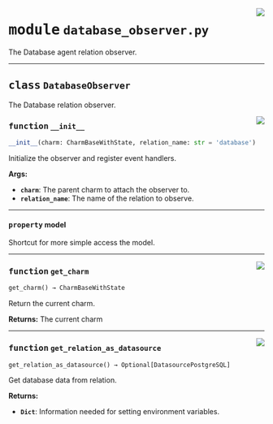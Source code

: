 <!-- markdownlint-disable -->

<a href="../src/database_observer.py#L0"><img align="right" style="float:right;" src="https://img.shields.io/badge/-source-cccccc?style=flat-square"></a>

# <kbd>module</kbd> `database_observer.py`
The Database agent relation observer. 



---

## <kbd>class</kbd> `DatabaseObserver`
The Database relation observer. 

<a href="../src/database_observer.py#L30"><img align="right" style="float:right;" src="https://img.shields.io/badge/-source-cccccc?style=flat-square"></a>

### <kbd>function</kbd> `__init__`

```python
__init__(charm: CharmBaseWithState, relation_name: str = 'database')
```

Initialize the observer and register event handlers. 



**Args:**
 
 - <b>`charm`</b>:  The parent charm to attach the observer to. 
 - <b>`relation_name`</b>:  The name of the relation to observe. 


---

#### <kbd>property</kbd> model

Shortcut for more simple access the model. 



---

<a href="../src/database_observer.py#L49"><img align="right" style="float:right;" src="https://img.shields.io/badge/-source-cccccc?style=flat-square"></a>

### <kbd>function</kbd> `get_charm`

```python
get_charm() → CharmBaseWithState
```

Return the current charm. 



**Returns:**
  The current charm 

---

<a href="../src/database_observer.py#L103"><img align="right" style="float:right;" src="https://img.shields.io/badge/-source-cccccc?style=flat-square"></a>

### <kbd>function</kbd> `get_relation_as_datasource`

```python
get_relation_as_datasource() → Optional[DatasourcePostgreSQL]
```

Get database data from relation. 



**Returns:**
 
 - <b>`Dict`</b>:  Information needed for setting environment variables. 


